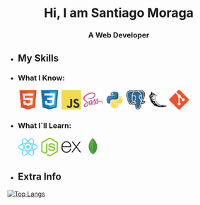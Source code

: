 <h1 align="center">Hi, I am Santiago Moraga</h1>
<h3 align="center">A Web Developer</h3>

- ## My Skills
- ### What I Know:
    <img src="https://raw.githubusercontent.com/devicons/devicon/master/icons/html5/html5-original.svg" width="45"/>
    <img src="https://raw.githubusercontent.com/devicons/devicon/master/icons/css3/css3-original.svg" width="45"/>
    <img src="https://raw.githubusercontent.com/devicons/devicon/master/icons/javascript/javascript-original.svg" width="45"/>
    <img src="https://raw.githubusercontent.com/devicons/devicon/master/icons/sass/sass-original.svg" width="45"/>
    <img src="https://raw.githubusercontent.com/devicons/devicon/master/icons/python/python-original.svg" width="45"/>
    <img src="https://raw.githubusercontent.com/devicons/devicon/master/icons/postgresql/postgresql-original.svg" width="45"/>
    <img src="https://raw.githubusercontent.com/devicons/devicon/master/icons/flask/flask-original.svg" width="45"/>
    <img src="https://raw.githubusercontent.com/devicons/devicon/master/icons/git/git-original.svg" width="45"/>
- ### What I´ll Learn:
    <img src="https://raw.githubusercontent.com/devicons/devicon/master/icons/react/react-original.svg" width="45"/>
    <img src="https://raw.githubusercontent.com/devicons/devicon/master/icons/nodejs/nodejs-original.svg" width="45"/>
    <img src="https://raw.githubusercontent.com/devicons/devicon/master/icons/express/express-original.svg" width="45"/>
    <img src="https://raw.githubusercontent.com/devicons/devicon/master/icons/mongodb/mongodb-original.svg" width="45"/>
- ## Extra Info
[![Top Langs](https://github-readme-stats.vercel.app/api/top-langs/?username=Remy349&layout=compact&langs_count=6)](https://github.com/anuraghazra/github-readme-stats)
